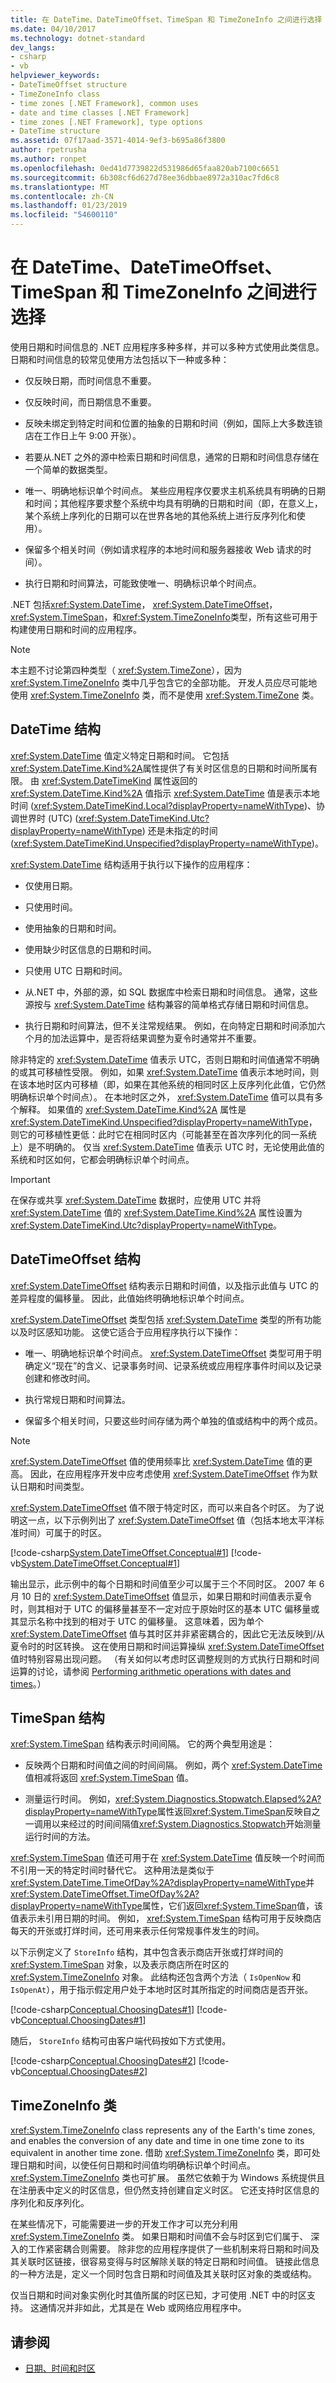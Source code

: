 ```yaml
---
title: 在 DateTime、DateTimeOffset、TimeSpan 和 TimeZoneInfo 之间进行选择
ms.date: 04/10/2017
ms.technology: dotnet-standard
dev_langs:
- csharp
- vb
helpviewer_keywords:
- DateTimeOffset structure
- TimeZoneInfo class
- time zones [.NET Framework], common uses
- date and time classes [.NET Framework]
- time zones [.NET Framework], type options
- DateTime structure
ms.assetid: 07f17aad-3571-4014-9ef3-b695a86f3800
author: rpetrusha
ms.author: ronpet
ms.openlocfilehash: 0ed41d7739822d531986d65faa820ab7100c6651
ms.sourcegitcommit: 6b308cf6d627d78ee36dbbae8972a310ac7fd6c8
ms.translationtype: MT
ms.contentlocale: zh-CN
ms.lasthandoff: 01/23/2019
ms.locfileid: "54600110"
---
```

# <a name="choosing-between-datetime-datetimeoffset-timespan-and-timezoneinfo"></a>在 DateTime、DateTimeOffset、TimeSpan 和 TimeZoneInfo 之间进行选择

使用日期和时间信息的 .NET 应用程序多种多样，并可以多种方式使用此类信息。 日期和时间信息的较常见使用方法包括以下一种或多种：

* 仅反映日期，而时间信息不重要。

* 仅反映时间，而日期信息不重要。

* 反映未绑定到特定时间和位置的抽象的日期和时间（例如，国际上大多数连锁店在工作日上午 9:00 开张）。

* 若要从.NET 之外的源中检索日期和时间信息，通常的日期和时间信息存储在一个简单的数据类型。

* 唯一、明确地标识单个时间点。 某些应用程序仅要求主机系统具有明确的日期和时间；其他程序要求整个系统中均具有明确的日期和时间（即，在意义上，某个系统上序列化的日期可以在世界各地的其他系统上进行反序列化和使用）。

* 保留多个相关时间（例如请求程序的本地时间和服务器接收 Web 请求的时间）。

* 执行日期和时间算法，可能致使唯一、明确标识单个时间点。

.NET 包括<xref:System.DateTime>， <xref:System.DateTimeOffset>， <xref:System.TimeSpan>，和<xref:System.TimeZoneInfo>类型，所有这些可用于构建使用日期和时间的应用程序。

> [!NOTE]
> 本主题不讨论第四种类型（ <xref:System.TimeZone>），因为 <xref:System.TimeZoneInfo> 类中几乎包含它的全部功能。 开发人员应尽可能地使用 <xref:System.TimeZoneInfo> 类，而不是使用 <xref:System.TimeZone> 类。

## <a name="the-datetime-structure"></a>DateTime 结构

<xref:System.DateTime> 值定义特定日期和时间。 它包括<xref:System.DateTime.Kind%2A>属性提供了有关时区信息的日期和时间所属有限。 由 <xref:System.DateTimeKind> 属性返回的 <xref:System.DateTime.Kind%2A> 值指示 <xref:System.DateTime> 值是表示本地时间 (<xref:System.DateTimeKind.Local?displayProperty=nameWithType>)、协调世界时 (UTC) (<xref:System.DateTimeKind.Utc?displayProperty=nameWithType>) 还是未指定的时间 (<xref:System.DateTimeKind.Unspecified?displayProperty=nameWithType>)。

<xref:System.DateTime> 结构适用于执行以下操作的应用程序：

* 仅使用日期。

* 只使用时间。

* 使用抽象的日期和时间。

* 使用缺少时区信息的日期和时间。

* 只使用 UTC 日期和时间。

* 从.NET 中，外部的源，如 SQL 数据库中检索日期和时间信息。 通常，这些源按与 <xref:System.DateTime> 结构兼容的简单格式存储日期和时间信息。

* 执行日期和时间算法，但不关注常规结果。 例如，在向特定日期和时间添加六个月的加法运算中，是否将结果调整为夏令时通常并不重要。

除非特定的 <xref:System.DateTime> 值表示 UTC，否则日期和时间值通常不明确的或其可移植性受限。 例如，如果 <xref:System.DateTime> 值表示本地时间，则在该本地时区内可移植（即，如果在其他系统的相同时区上反序列化此值，它仍然明确标识单个时间点）。 在本地时区之外， <xref:System.DateTime> 值可以具有多个解释。 如果值的 <xref:System.DateTime.Kind%2A> 属性是 <xref:System.DateTimeKind.Unspecified?displayProperty=nameWithType>，则它的可移植性更低：此时它在相同时区内（可能甚至在首次序列化的同一系统上）是不明确的。 仅当 <xref:System.DateTime> 值表示 UTC 时，无论使用此值的系统和时区如何，它都会明确标识单个时间点。

> [!IMPORTANT]
> 在保存或共享 <xref:System.DateTime> 数据时，应使用 UTC 并将 <xref:System.DateTime> 值的 <xref:System.DateTime.Kind%2A> 属性设置为 <xref:System.DateTimeKind.Utc?displayProperty=nameWithType>。

## <a name="the-datetimeoffset-structure"></a>DateTimeOffset 结构

<xref:System.DateTimeOffset> 结构表示日期和时间值，以及指示此值与 UTC 的差异程度的偏移量。 因此，此值始终明确地标识单个时间点。

<xref:System.DateTimeOffset> 类型包括 <xref:System.DateTime> 类型的所有功能以及时区感知功能。 这使它适合于应用程序执行以下操作：

* 唯一、明确地标识单个时间点。 <xref:System.DateTimeOffset> 类型可用于明确定义“现在”的含义、记录事务时间、记录系统或应用程序事件时间以及记录创建和修改时间。

* 执行常规日期和时间算法。

* 保留多个相关时间，只要这些时间存储为两个单独的值或结构中的两个成员。

> [!NOTE]
> <xref:System.DateTimeOffset> 值的使用频率比 <xref:System.DateTime> 值的更高。 因此，在应用程序开发中应考虑使用 <xref:System.DateTimeOffset> 作为默认日期和时间类型。

<xref:System.DateTimeOffset> 值不限于特定时区，而可以来自各个时区。 为了说明这一点，以下示例列出了 <xref:System.DateTimeOffset> 值（包括本地太平洋标准时间）可属于的时区。

[!code-csharp[System.DateTimeOffset.Conceptual#1](../../../samples/snippets/csharp/VS_Snippets_CLR_System/system.DateTimeOffset.Conceptual/cs/Conceptual1.cs#1)]
[!code-vb[System.DateTimeOffset.Conceptual#1](../../../samples/snippets/visualbasic/VS_Snippets_CLR_System/system.DateTimeOffset.Conceptual/vb/Conceptual1.vb#1)]

输出显示，此示例中的每个日期和时间值至少可以属于三个不同时区。 2007 年 6 月 10 日的 <xref:System.DateTimeOffset> 值显示，如果日期和时间值表示夏令时，则其相对于 UTC 的偏移量甚至不一定对应于原始时区的基本 UTC 偏移量或其显示名称中找到的相对于 UTC 的偏移量。 这意味着，因为单个 <xref:System.DateTimeOffset> 值与其时区并非紧密耦合的，因此它无法反映到/从夏令时的时区转换。 这在使用日期和时间运算操纵 <xref:System.DateTimeOffset> 值时特别容易出现问题。 （有关如何以考虑时区调整规则的方式执行日期和时间运算的讨论，请参阅 [Performing arithmetic operations with dates and times](../../../docs/standard/datetime/performing-arithmetic-operations.md)。）

## <a name="the-timespan-structure"></a>TimeSpan 结构

<xref:System.TimeSpan> 结构表示时间间隔。 它的两个典型用途是：

* 反映两个日期和时间值之间的时间间隔。 例如，两个 <xref:System.DateTime> 值相减将返回 <xref:System.TimeSpan> 值。

* 测量运行时间。 例如，<xref:System.Diagnostics.Stopwatch.Elapsed%2A?displayProperty=nameWithType>属性返回<xref:System.TimeSpan>反映自之一调用以来经过的时间间隔值<xref:System.Diagnostics.Stopwatch>开始测量运行时间的方法。

<xref:System.TimeSpan> 值还可用于在 <xref:System.DateTime> 值反映一个时间而不引用一天的特定时间时替代它。 这种用法是类似于<xref:System.DateTime.TimeOfDay%2A?displayProperty=nameWithType>并<xref:System.DateTimeOffset.TimeOfDay%2A?displayProperty=nameWithType>属性，它们返回<xref:System.TimeSpan>值，该值表示未引用日期的时间。 例如， <xref:System.TimeSpan> 结构可用于反映商店每天的开张或打烊时间，还可用来表示任何常规事件发生的时间。

以下示例定义了 `StoreInfo` 结构，其中包含表示商店开张或打烊时间的 <xref:System.TimeSpan> 对象，以及表示商店所在时区的 <xref:System.TimeZoneInfo> 对象。 此结构还包含两个方法（ `IsOpenNow` 和 `IsOpenAt`），用于指示假定用户处于本地时区时其所指定的时间商店是否开张。

[!code-csharp[Conceptual.ChoosingDates#1](../../../samples/snippets/csharp/VS_Snippets_CLR/conceptual.choosingdates/cs/datetimereplacement1.cs#1)]
[!code-vb[Conceptual.ChoosingDates#1](../../../samples/snippets/visualbasic/VS_Snippets_CLR/conceptual.choosingdates/vb/datetimereplacement1.vb#1)]

随后， `StoreInfo` 结构可由客户端代码按如下方式使用。

[!code-csharp[Conceptual.ChoosingDates#2](../../../samples/snippets/csharp/VS_Snippets_CLR/conceptual.choosingdates/cs/datetimereplacement1.cs#2)]
[!code-vb[Conceptual.ChoosingDates#2](../../../samples/snippets/visualbasic/VS_Snippets_CLR/conceptual.choosingdates/vb/datetimereplacement1.vb#2)]

## <a name="the-timezoneinfo-class"></a>TimeZoneInfo 类

 <xref:System.TimeZoneInfo> class represents any of the Earth's time zones, and enables the conversion of any date and time in one time zone to its equivalent in another time zone. 借助 <xref:System.TimeZoneInfo> 类，即可处理日期和时间，以使任何日期和时间值均明确标识单个时间点。 <xref:System.TimeZoneInfo> 类也可扩展。 虽然它依赖于为 Windows 系统提供且在注册表中定义的时区信息，但仍然支持创建自定义时区。 它还支持时区信息的序列化和反序列化。

在某些情况下，可能需要进一步的开发工作才可以充分利用 <xref:System.TimeZoneInfo> 类。 如果日期和时间值不会与时区到它们属于、 深入的工作紧密耦合则需要。 除非您的应用程序提供了一些机制来将日期和时间及其关联时区链接，很容易变得与时区解除关联的特定日期和时间值。 链接此信息的一种方法是，定义一个同时包含日期和时间值及其关联时区对象的类或结构。

仅当日期和时间对象实例化时其值所属的时区已知，才可使用 .NET 中的时区支持。 这通情况并非如此，尤其是在 Web 或网络应用程序中。

## <a name="see-also"></a>请参阅

- [日期、时间和时区](../../../docs/standard/datetime/index.md)
